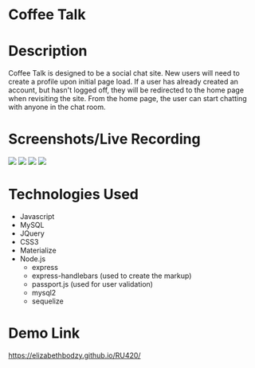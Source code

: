 
# Coffee Talk

# Description 
Coffee Talk is designed to be a social chat site. New users will need to create a profile upon initial page load. If a user has already created an account, but hasn't logged off, they will be redirected to the home page when revisiting the site. From the home page, the user can start chatting with anyone in the chat room.

# Screenshots/Live Recording

![](/assets/images/homepage.png)
![](/assets/images/inner-page.png)
![](/assets/images/effects-page.png)
![](/assets/images/recording.gif)

# Technologies Used
* Javascript
* MySQL
* JQuery
* CSS3
* Materialize
* Node.js
    * express
    * express-handlebars (used to create the markup)
    * passport.js (used for user validation)
    * mysql2
    * sequelize

# Demo Link
https://elizabethbodzy.github.io/RU420/

